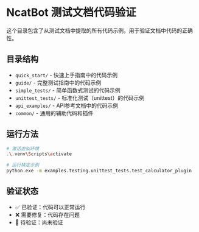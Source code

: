 # NcatBot 测试文档代码验证

这个目录包含了从测试文档中提取的所有代码示例，用于验证文档中代码的正确性。

## 目录结构

- `quick_start/` - 快速上手指南中的代码示例
- `guide/` - 完整测试指南中的代码示例
- `simple_tests/` - 简单函数式测试的代码示例
- `unittest_tests/` - 标准化测试（unittest）的代码示例
- `api_examples/` - API参考文档中的代码示例
- `common/` - 通用的辅助代码和插件

## 运行方法

```bash
# 激活虚拟环境
.\.venv\Scripts\activate

# 运行特定示例
python.exe -m examples.testing.unittest_tests.test_calculator_plugin

```

## 验证状态

- ✅ 已验证：代码可以正常运行
- ❌ 需要修复：代码存在问题
- 🔄 待验证：尚未验证
